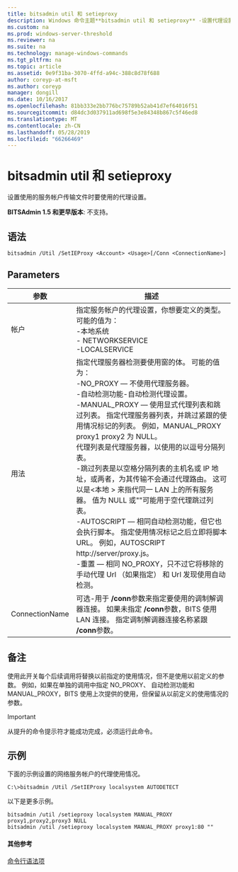 ```yaml
---
title: bitsadmin util 和 setieproxy
description: Windows 命令主题**bitsadmin util 和 setieproxy** -设置代理设置，以使用服务帐户传输文件时使用。
ms.custom: na
ms.prod: windows-server-threshold
ms.reviewer: na
ms.suite: na
ms.technology: manage-windows-commands
ms.tgt_pltfrm: na
ms.topic: article
ms.assetid: 0e9f31ba-3070-4ffd-a94c-388c8d78f688
author: coreyp-at-msft
ms.author: coreyp
manager: dongill
ms.date: 10/16/2017
ms.openlocfilehash: 81bb333e2bb776bc75789b52ab41d7ef64016f51
ms.sourcegitcommit: d84dc3d037911ad698f5e3e84348b867c5f46ed8
ms.translationtype: MT
ms.contentlocale: zh-CN
ms.lasthandoff: 05/28/2019
ms.locfileid: "66266469"
---
```

# <a name="bitsadmin-util-and-setieproxy"></a>bitsadmin util 和 setieproxy

设置使用的服务帐户传输文件时要使用的代理设置。

**BITSAdmin 1.5 和更早版本**: 不支持。

## <a name="syntax"></a>语法

```
bitsadmin /Util /SetIEProxy <Account> <Usage>[/Conn <ConnectionName>]
```

## <a name="parameters"></a>Parameters

|参数|描述|
|---------|-----------|
|帐户|指定服务帐户的代理设置，你想要定义的类型。 可能的值为：</br>-本地系统</br>-   NETWORKSERVICE</br>-LOCALSERVICE|
|用法|指定代理服务器检测要使用窗的体。 可能的值为：</br>-NO_PROXY — 不使用代理服务器。</br>-自动检测功能-自动检测代理设置。</br>-MANUAL_PROXY — 使用显式代理列表和跳过列表。 指定代理服务器列表，并跳过紧跟的使用情况标记的列表。 例如，MANUAL_PROXY proxy1 proxy2 为 NULL。</br>    代理列表是代理服务器，以使用的以逗号分隔列表。</br>    -跳过列表是以空格分隔列表的主机名或 IP 地址，或两者，为其传输不会通过代理路由。 这可以是\<本地 > 来指代同一 LAN 上的所有服务器。 值为 NULL 或""可能用于空代理跳过列表。</br>-AUTOSCRIPT — 相同自动检测功能，但它也会执行脚本。 指定使用情况标记之后立即将脚本 URL。 例如，AUTOSCRIPT http://server/proxy.js。</br>-重置 — 相同 NO_PROXY，只不过它将移除的手动代理 Url （如果指定） 和 Url 发现使用自动检测。|
|ConnectionName|可选-用于 **/conn**参数来指定要使用的调制解调器连接。 如果未指定 **/conn**参数，BITS 使用 LAN 连接。 指定调制解调器连接名称紧跟 **/conn**参数。|

## <a name="remarks"></a>备注

使用此开关每个后续调用将替换以前指定的使用情况，但不是使用以前定义的参数。 例如，如果在单独的调用中指定 NO_PROXY、 自动检测功能和 MANUAL_PROXY，BITS 使用上次提供的使用，但保留从以前定义的使用情况的参数。

> [!IMPORTANT]
> 从提升的命令提示符才能成功完成，必须运行此命令。

## <a name="examples"></a>示例

下面的示例设置的网络服务帐户的代理使用情况。

```
C:\>bitsadmin /Util /SetIEProxy localsystem AUTODETECT
```

以下是更多示例。

```
bitsadmin /util /setieproxy localsystem MANUAL_PROXY proxy1,proxy2,proxy3 NULL
bitsadmin /util /setieproxy localsystem MANUAL_PROXY proxy1:80 ""
```

#### <a name="additional-references"></a>其他参考

[命令行语法项](command-line-syntax-key.md)